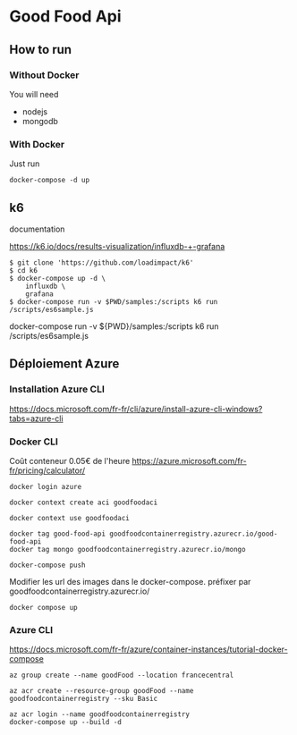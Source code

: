 # Good Food Api

## How to run

### Without Docker

You will need

- nodejs
- mongodb

### With Docker

Just run

```
docker-compose -d up
```

## k6

documentation

https://k6.io/docs/results-visualization/influxdb-+-grafana

```
$ git clone 'https://github.com/loadimpact/k6'
$ cd k6
$ docker-compose up -d \
    influxdb \
    grafana
$ docker-compose run -v $PWD/samples:/scripts k6 run /scripts/es6sample.js
```

docker-compose run -v ${PWD}/samples:/scripts k6 run /scripts/es6sample.js

## Déploiement Azure

### Installation Azure CLI

https://docs.microsoft.com/fr-fr/cli/azure/install-azure-cli-windows?tabs=azure-cli

### Docker CLI

Coût conteneur 0.05€ de l'heure
https://azure.microsoft.com/fr-fr/pricing/calculator/

```
docker login azure
```

```
docker context create aci goodfoodaci
```

```
docker context use goodfoodaci
```

```
docker tag good-food-api goodfoodcontainerregistry.azurecr.io/good-food-api
docker tag mongo goodfoodcontainerregistry.azurecr.io/mongo
```

```
docker-compose push
```

Modifier les url des images dans le docker-compose. préfixer par goodfoodcontainerregistry.azurecr.io/

```
docker compose up
```

### Azure CLI

https://docs.microsoft.com/fr-fr/azure/container-instances/tutorial-docker-compose

```
az group create --name goodFood --location francecentral
```

```
az acr create --resource-group goodFood --name
goodfoodcontainerregistry --sku Basic
```

```
az acr login --name goodfoodcontainerregistry
docker-compose up --build -d
```
